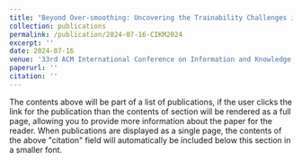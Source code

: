 ```yaml
---
title: "Beyond Over-smoothing: Uncovering the Trainability Challenges in Deep Graph Neural Networks"
collection: publications
permalink: /publication/2024-07-16-CIKM2024
excerpt: ''
date: 2024-07-16
venue: '33rd ACM International Conference on Information and Knowledge Management'
paperurl: ''
citation: ''
---
```


The contents above will be part of a list of publications, if the user clicks the link for the publication than the contents of section will be rendered as a full page, allowing you to provide more information about the paper for the reader. When publications are displayed as a single page, the contents of the above "citation" field will automatically be included below this section in a smaller font.
